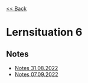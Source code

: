 [<< Back](../../GiD.md)

# Lernsituation 6

## Notes

- [Notes 31.08.2022](notes/2022-08-31.md)
- [Notes 07.09.2022](notes/2022-08-31.md)
